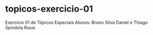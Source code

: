 # topicos-exercicio-01
Exercício 01 de Tópicos Especiais
Alunos: Bruno Silva Daniel e Thiago Spindola Rossi
